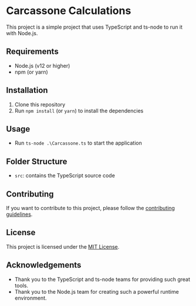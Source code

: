 # Carcassone Calculations

This project is a simple project that uses TypeScript and ts-node to run it with Node.js.

## Requirements

- Node.js (v12 or higher)
- npm (or yarn)

## Installation

1. Clone this repository
2. Run `npm install` (or `yarn`) to install the dependencies

## Usage

- Run `ts-node .\Carcassone.ts` to start the application

## Folder Structure

- `src`: contains the TypeScript source code

## Contributing

If you want to contribute to this project, please follow the [contributing guidelines](CONTRIBUTING.md).

## License

This project is licensed under the [MIT License](LICENSE.md).

## Acknowledgements

- Thank you to the TypeScript and ts-node teams for providing such great tools.
- Thank you to the Node.js team for creating such a powerful runtime environment.